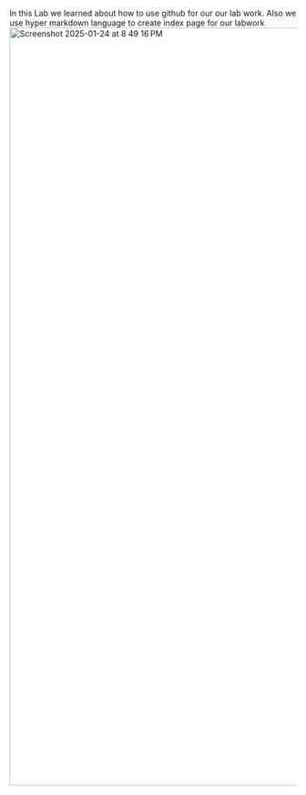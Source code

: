 In this Lab we learned about how to use github for our our lab work.
Also we use hyper markdown language to create index page for our labwork
<img width="1330" alt="Screenshot 2025-01-24 at 8 49 16 PM" src="https://github.com/user-attachments/assets/32f3679a-a05e-45f9-8d6b-43245c922105" />
